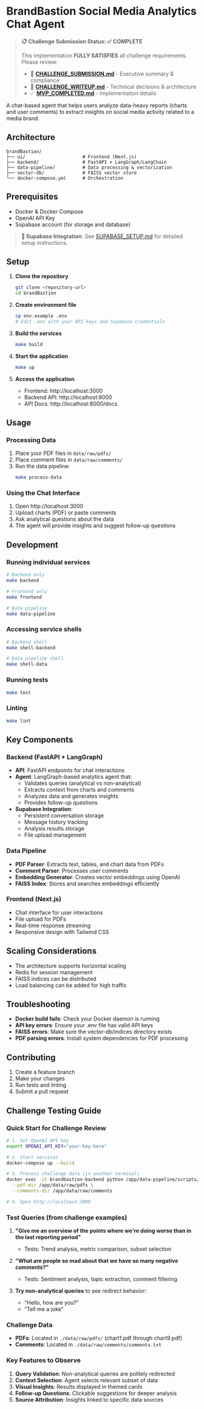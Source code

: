 # BrandBastion Social Media Analytics Chat Agent

> **📋 Challenge Submission Status: ✅ COMPLETE**
> 
> This implementation **FULLY SATISFIES** all challenge requirements. Please review:
> - 📄 **[CHALLENGE_SUBMISSION.md](./CHALLENGE_SUBMISSION.md)** - Executive summary & compliance
> - 📝 **[CHALLENGE_WRITEUP.md](./CHALLENGE_WRITEUP.md)** - Technical decisions & architecture
> - ✅ **[MVP_COMPLETED.md](./MVP_COMPLETED.md)** - Implementation details

A chat-based agent that helps users analyze data-heavy reports (charts and user comments) to extract insights on social media activity related to a media brand.

## Architecture

```
brandBastion/
├── ui/                     # Frontend (Next.js)
├── backend/                # FastAPI + LangGraph/LangChain
├── data-pipeline/          # Data processing & vectorization
├── vector-db/              # FAISS vector store
└── docker-compose.yml      # Orchestration
```

## Prerequisites

- Docker & Docker Compose
- OpenAI API Key
- Supabase account (for storage and database)

> **📌 Supabase Integration**: See [SUPABASE_SETUP.md](./SUPABASE_SETUP.md) for detailed setup instructions.

## Setup

1. **Clone the repository**
   ```bash
   git clone <repository-url>
   cd brandBastion
   ```

2. **Create environment file**
   ```bash
   cp env.example .env
   # Edit .env with your API keys and Supabase credentials
   ```

3. **Build the services**
   ```bash
   make build
   ```

4. **Start the application**
   ```bash
   make up
   ```

5. **Access the application**
   - Frontend: http://localhost:3000
   - Backend API: http://localhost:8000
   - API Docs: http://localhost:8000/docs

## Usage

### Processing Data

1. Place your PDF files in `data/raw/pdfs/`
2. Place comment files in `data/raw/comments/`
3. Run the data pipeline:
   ```bash
   make process-data
   ```

### Using the Chat Interface

1. Open http://localhost:3000
2. Upload charts (PDF) or paste comments
3. Ask analytical questions about the data
4. The agent will provide insights and suggest follow-up questions

## Development

### Running individual services

```bash
# Backend only
make backend

# Frontend only
make frontend

# Data pipeline
make data-pipeline
```

### Accessing service shells

```bash
# Backend shell
make shell-backend

# Data pipeline shell
make shell-data
```

### Running tests

```bash
make test
```

### Linting

```bash
make lint
```

## Key Components

### Backend (FastAPI + LangGraph)
- **API**: FastAPI endpoints for chat interactions
- **Agent**: LangGraph-based analytics agent that:
  - Validates queries (analytical vs non-analytical)
  - Extracts context from charts and comments
  - Analyzes data and generates insights
  - Provides follow-up questions
- **Supabase Integration**:
  - Persistent conversation storage
  - Message history tracking
  - Analysis results storage
  - File upload management

### Data Pipeline
- **PDF Parser**: Extracts text, tables, and chart data from PDFs
- **Comment Parser**: Processes user comments
- **Embedding Generator**: Creates vector embeddings using OpenAI
- **FAISS Index**: Stores and searches embeddings efficiently

### Frontend (Next.js)
- Chat interface for user interactions
- File upload for PDFs
- Real-time response streaming
- Responsive design with Tailwind CSS

## Scaling Considerations

- The architecture supports horizontal scaling
- Redis for session management
- FAISS indices can be distributed
- Load balancing can be added for high traffic

## Troubleshooting

- **Docker build fails**: Check your Docker daemon is running
- **API key errors**: Ensure your .env file has valid API keys
- **FAISS errors**: Make sure the vector-db/indices directory exists
- **PDF parsing errors**: Install system dependencies for PDF processing

## Contributing

1. Create a feature branch
2. Make your changes
3. Run tests and linting
4. Submit a pull request

## Challenge Testing Guide

### Quick Start for Challenge Review

```bash
# 1. Set OpenAI API key
export OPENAI_API_KEY="your-key-here"

# 2. Start services
docker-compose up --build

# 3. Process challenge data (in another terminal)
docker exec -it brandbastion-backend python /app/data-pipeline/scripts/process_data.py \
  --pdf-dir /app/data/raw/pdfs \
  --comments-dir /app/data/raw/comments

# 4. Open http://localhost:3000
```

### Test Queries (from challenge examples)

1. **"Give me an overview of the points where we're doing worse than in the last reporting period"**
   - Tests: Trend analysis, metric comparison, subset selection

2. **"What are people so mad about that we have so many negative comments?"**
   - Tests: Sentiment analysis, topic extraction, comment filtering

3. **Try non-analytical queries** to see redirect behavior:
   - "Hello, how are you?"
   - "Tell me a joke"

### Challenge Data

- **PDFs**: Located in `./data/raw/pdfs/` (chart1.pdf through chart9.pdf)
- **Comments**: Located in `./data/raw/comments/comments.txt`

### Key Features to Observe

1. **Query Validation**: Non-analytical queries are politely redirected
2. **Context Selection**: Agent selects relevant subset of data
3. **Visual Insights**: Results displayed in themed cards
4. **Follow-up Questions**: Clickable suggestions for deeper analysis
5. **Source Attribution**: Insights linked to specific data sources